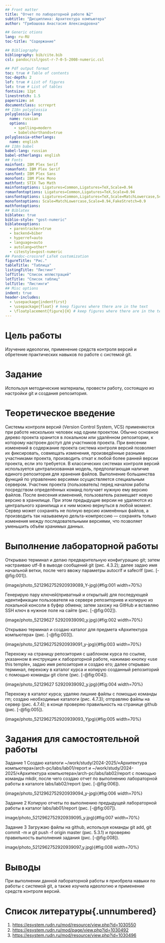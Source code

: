 ```yaml
---
## Front matter
title: "Отчет по лабораторной работе №2"
subtitle: "Дисциплина: Архитектура компьютера"
author: "Грибашова Анастасия Александровна"

## Generic otions
lang: ru-RU
toc-title: "Содержание"

## Bibliography
bibliography: bib/cite.bib
csl: pandoc/csl/gost-r-7-0-5-2008-numeric.csl

## Pdf output format
toc: true # Table of contents
toc-depth: 2
lof: true # List of figures
lot: true # List of tables
fontsize: 12pt
linestretch: 1.5
papersize: a4
documentclass: scrreprt
## I18n polyglossia
polyglossia-lang:
  name: russian
  options:
	- spelling=modern
	- babelshorthands=true
polyglossia-otherlangs:
  name: english
## I18n babel
babel-lang: russian
babel-otherlangs: english
## Fonts
mainfont: IBM Plex Serif
romanfont: IBM Plex Serif
sansfont: IBM Plex Sans
monofont: IBM Plex Mono
mathfont: STIX Two Math
mainfontoptions: Ligatures=Common,Ligatures=TeX,Scale=0.94
romanfontoptions: Ligatures=Common,Ligatures=TeX,Scale=0.94
sansfontoptions: Ligatures=Common,Ligatures=TeX,Scale=MatchLowercase,Scale=0.94
monofontoptions: Scale=MatchLowercase,Scale=0.94,FakeStretch=0.9
mathfontoptions:
## Biblatex
biblatex: true
biblio-style: "gost-numeric"
biblatexoptions:
  - parentracker=true
  - backend=biber
  - hyperref=auto
  - language=auto
  - autolang=other*
  - citestyle=gost-numeric
## Pandoc-crossref LaTeX customization
figureTitle: "Рис."
tableTitle: "Таблица"
listingTitle: "Листинг"
lofTitle: "Список иллюстраций"
lotTitle: "Список таблиц"
lolTitle: "Листинги"
## Misc options
indent: true
header-includes:
  - \usepackage{indentfirst}
  - \usepackage{float} # keep figures where there are in the text
  - \floatplacement{figure}{H} # keep figures where there are in the text
---
```


# Цель работы

Изучение идеологии, применение средств контроля версий и обретение практических
навыков по работе с системой git.

# Задание

Используя методические материалы, провести работу, состоящую из настройки git и
создания репозитория.


# Теоретическое введение

Системы контроля версий (Version Control System, VCS) применяются при работе нескольких человек над одним проектом. Обычно основное дерево проекта хранится в локальном или удалённом репозитории, к которому настроен доступ для участников проекта. При внесении изменений в содержание проекта система контроля версий позволяет их фиксировать, совмещать изменения, произведённые разными участниками проекта, производить откат к любой более ранней версии проекта, если это требуется.
В классических системах контроля версий используется централизованная модель, предполагающая наличие единого репозитория для хранения файлов. Выполнение большинства функций по управлению версиями осуществляется специальным сервером. Участник проекта (пользователь) перед началом работы посредством определённых команд получает нужную ему версию файлов. После внесения изменений, пользователь размещает новую версию в хранилище. При этом предыдущие версии не удаляются из центрального хранилища и к ним можно вернуться в любой момент. Сервер может сохранять не полную версию изменённых файлов, а производить так называемую дельта-компрессию — сохранять только изменения между последовательными версиями, что позволяет уменьшить объём хранимых данных.

# Выполнение лабораторной работы

Открываю терминал и делаю предварительную конфигурацию git; затем настраиваю utf-8 в выводе сообщений git (рис. 4.3.2); далее задаю имя начальной ветки, после чего ввожу параметры autocrlf и safecrlf (рис. [-@fig:001]).

(image/photo_5212962752920939089_Y-jpg){#fig:001 width=70%}

Генерирую пару ключей(приватный и открытый) для последующей идентификации пользователя на сервере репозиториев и копирую из локальной консоли в буфер обмена; затем захожу на GitHub и вставляю SSH ключ в нужное поле на сайте (рис. [-@fig:002]).

(image/photo_52129627 52920939090_y.jpg){#fig:002 width=70%}

Открываю терминал и создаю каталог для предмета «Архитектура компьютера» (рис. [-@fig:003]).

(image/photo_5212962752920939091_y-jpg){#fig:003 width=70%}

Перехожу на страницу репозитория с шаблоном курса по ссылке, указанном в инструкции к лабораторной работе, нажимаю кнопку «use this temple», задаю имя репозитория и создаю его; далее открываю терминал, перехожу в каталог курса и копирую созданный репозиторий с помощью команды git clone (рис. [-@fig:004]).

(image/photo_52129627 52920939092_y.jpg){#fig:004 width=70%}

Перехожу в каталог курса; удаляю лишние файлы с помощью команды rm; создаю необходимые каталоги (рис. 4.7.3); отправляю файлы на сервер (рис. 4.7.4); в конце проверяю правильность на странице github (рис. [-@fig:005]).

(image/photo_5212962752920939093_Yjpg){#fig:005 width=70%}


# Задания для самостоятельной работы
Задание 1
Создаю каталоги ~/work/study/2024-2025/«Архитектура компьютера»/arch-pc/labs/lab01/report и ~/work/study/2024-2025/«Архитектура компьютера»/arch-pc/labs/lab02/report с помощью команды mkdir, после чего создаю отчет по выполнению лабораторной работы в каталоге labs/lab02/report (рис. [-@fig:006]).

(image/photo_5212962752920939094_y-jpg){#fig:006 width=70%}

Задание 2
Копирую отчеты по выполнению предыдущей лабораторной работы в каталог labs/lab01/report (рис. [-@fig:007]).

image/photo_5212962752920939095_y.jpg){#fig:007 width=70%}

Задание 3
Загружаю файлы на github, используя команды git add, git commit -m и git push -f origin master (рис. 5.3.1) и проверяю правильность выполнения задания (рис. [-@fig:008]).

image/photo_5212962752920939097_y.jpg){#fig:008 width=70%}


# Выводы

При выполнении данной лабораторной работы я приобрела навыки по работы с
системой git, а также изучила идеологию и применение средств контроля версий.


# Список литературы{.unnumbered}

1. https://esystem.rudn.ru/mod/resource/view.php?id=1030550
2. https://esystem.rudn.ru/mod/page/view.php?id=1030492
3. https://esystem.rudn.ru/mod/resource/view.php?id=1030496
